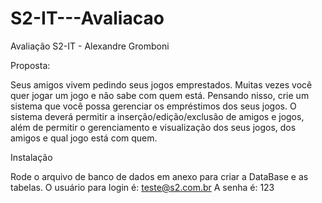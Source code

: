 # S2-IT---Avaliacao
Avaliação S2-IT - Alexandre Gromboni

Proposta:

Seus amigos vivem pedindo seus jogos emprestados. Muitas vezes você quer
jogar um jogo e não sabe com quem está. Pensando nisso, crie um sistema que
você possa gerenciar os empréstimos dos seus jogos.
O sistema deverá permitir a inserção/edição/exclusão de amigos e jogos, além
de permitir o gerenciamento e visualização dos seus jogos, dos amigos e qual
jogo está com quem.

Instalação

Rode o arquivo de banco de dados em anexo para criar a DataBase e as tabelas.
O usuário para login é: teste@s2.com.br
A senha é: 123
